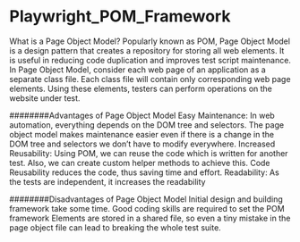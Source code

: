 # Playwright_POM_Framework
What is a Page Object Model? Popularly known as POM, Page Object Model is a design pattern that creates a repository for storing all web elements. It is useful in reducing code duplication and improves test script maintenance.  In Page Object Model, consider each web page of an application as a separate class file. Each class file will contain only corresponding web page elements. Using these elements, testers can perform operations on the website under test.


########Advantages of Page Object Model
Easy Maintenance: In web automation, everything depends on the DOM tree and selectors. The page object model makes maintenance easier even if there is a change in the DOM tree and selectors we don’t have to modify everywhere. 
Increased Reusability: Using POM, we can reuse the code which is written for another test. Also, we can create custom helper methods to achieve this. Code Reusability reduces the code, thus saving time and effort.
Readability: As the tests are independent, it increases the readability


########Disadvantages of Page Object Model
Initial design and building framework take some time.
Good coding skills are required to set the POM framework
Elements are stored in a shared file, so even a tiny mistake in the page object file can lead to breaking the whole test suite.
